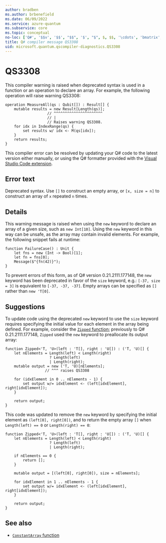 ```yaml
---
author: bradben
ms.author: brbenefield
ms.date: 06/09/2022
ms.service: azure-quantum
ms.subservice: core
ms.topic: conceptual
no-loc: ['Q#', '$$v', '$$', "$$", '$', "$", $, $$, '\cdots', 'bmatrix', '\ddots', '\equiv', '\sum', '\begin', '\end', '\sqrt', '\otimes', '{', '}', '\text', '\phi', '\kappa', '\psi', '\alpha', '\beta', '\gamma', '\delta', '\omega', '\bra', '\ket', '\boldone', '\\\\', '\\', '=', '\frac', '\text', '\mapsto', '\dagger', '\to', '\begin{cases}', '\end{cases}', '\operatorname', '\braket', '\id', '\expect', '\defeq', '\variance', '\dd', '&', '\begin{align}', '\end{align}', '\Lambda', '\lambda', '\Omega', '\mathrm', '\left', '\right', '\qquad', '\times', '\big', '\langle', '\rangle', '\bigg', '\Big', '|', '\mathbb', '\vec', '\in', '\texttt', '\ne', '<', '>', '\leq', '\geq', '~~', '~', '\begin{bmatrix}', '\end{bmatrix}', '\_']
title: Q# compiler message QS3308
uid: microsoft.quantum.qscompiler-diagnostics.QS3308
---
```


# QS3308

This compiler warning is raised when deprecated syntax is used in a function or an operation to declare an array. For example, the following operation will raise warning QS3308:

```qsharp
operation MeasureAll(qs : Qubit[]) : Result[] {
    mutable results = new Result[Length(qs)];
                   // ^^^^^^^^^^^^^^^^^^^^^^
                   // |
                   // Raises warning QS3308.
    for idx in IndexRange(qs) {
        set results w/ idx <- M(qs[idx]);
    }
    return results;
}
```

This compiler error can be resolved by updating your Q# code to the latest version either manually, or using the Q# formatter provided with the [Visual Studio Code extension](https://marketplace.visualstudio.com/items?itemName=quantum.quantum-devkit-vscode).

## Error text

Deprecated syntax. Use `[]` to construct an empty array, or `[x, size = n]` to construct an array of `x` repeated `n` times.

## Details

This warning message is raised when using the `new` keyword to declare an array of a given size, such as `new Int[10]`. Using the `new` keyword in this way can be unsafe, as the array may contain invalid elements. For example, the following snippet fails at runtime:

```qsharp
function FailureCase() : Unit {
    let fns = new (Int -> Bool)[1];
    let fn = fns[0];
    Message($"{fn(42)}");
}
```

To prevent errors of this form, as of Q# version 0.21.2111.177148, the `new` keyword has been deprecated in favor of the `size` keyword, e.g.: `[-37, size = 3]` is equivalent to `[-37, -37, -37]`. Empty arrays can be specified as `[]` rather than `new 'T[0]`.

## Suggestions

To update code using the deprecated `new` keyword to use the `size` keyword requires specifying the initial value for each element in the array being defined. For example, consider the [`Zipped` function](xref:Microsoft.Quantum.Arrays.Zipped); previously to Q# 0.21.2111.177148, `Zipped` used the `new` keyword to preallocate its output array:

```qsharp
function Zipped<'T, 'U>(left : 'T[], right : 'U[]) : ('T, 'U)[] {
    let nElements = Length(left) < Length(right)
                    ? Length(left)
                    | Length(right);
    mutable output = new ('T, 'U)[nElements];
                  // ^^^ raises QS3308

    for (idxElement in 0 .. nElements - 1) {
        set output w/= idxElement <- (left[idxElement], right[idxElement]);
    }

    return output;
}
```

This code was updated to remove the `new` keyword by specifying the initial element as `(left[0], right[0])`, and to return the empty array `[]` when `Length(left) == 0` or `Length(right) == 0`:

```qsharp
function Zipped<'T, 'U>(left : 'T[], right : 'U[]) : ('T, 'U)[] {
    let nElements = Length(left) < Length(right)
                    ? Length(left)
                    | Length(right);

    if nElements == 0 {
        return [];
    }

    mutable output = [(left[0], right[0]), size = nElements];

    for idxElement in 1 .. nElements - 1 {
        set output w/= idxElement <- (left[idxElement], right[idxElement]);
    }

    return output;
}
```

## See also

- [`ConstantArray` function](xref:Microsoft.Quantum.Arrays.ConstantArray)
